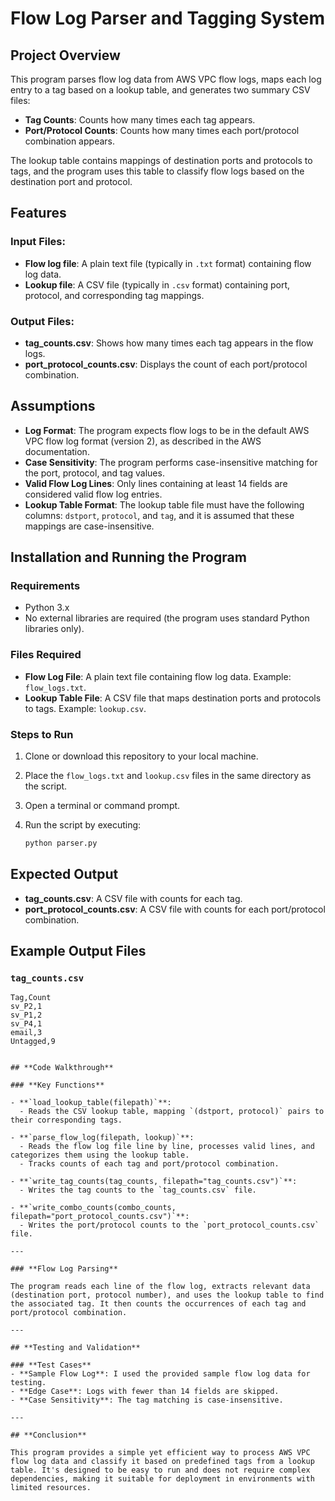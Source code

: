 # Flow Log Parser and Tagging System

## Project Overview

This program parses flow log data from AWS VPC flow logs, maps each log entry to a tag based on a lookup table, and generates two summary CSV files:

- **Tag Counts**: Counts how many times each tag appears.
- **Port/Protocol Counts**: Counts how many times each port/protocol combination appears.

The lookup table contains mappings of destination ports and protocols to tags, and the program uses this table to classify flow logs based on the destination port and protocol.

## Features

### Input Files:
- **Flow log file**: A plain text file (typically in `.txt` format) containing flow log data.
- **Lookup file**: A CSV file (typically in `.csv` format) containing port, protocol, and corresponding tag mappings.

### Output Files:
- **tag_counts.csv**: Shows how many times each tag appears in the flow logs.
- **port_protocol_counts.csv**: Displays the count of each port/protocol combination.

## Assumptions

- **Log Format**: The program expects flow logs to be in the default AWS VPC flow log format (version 2), as described in the AWS documentation.
- **Case Sensitivity**: The program performs case-insensitive matching for the port, protocol, and tag values.
- **Valid Flow Log Lines**: Only lines containing at least 14 fields are considered valid flow log entries.
- **Lookup Table Format**: The lookup table file must have the following columns: `dstport`, `protocol`, and `tag`, and it is assumed that these mappings are case-insensitive.

## Installation and Running the Program

### Requirements
- Python 3.x
- No external libraries are required (the program uses standard Python libraries only).

### Files Required
- **Flow Log File**: A plain text file containing flow log data. Example: `flow_logs.txt`.
- **Lookup Table File**: A CSV file that maps destination ports and protocols to tags. Example: `lookup.csv`.

### Steps to Run
1. Clone or download this repository to your local machine.
2. Place the `flow_logs.txt` and `lookup.csv` files in the same directory as the script.
3. Open a terminal or command prompt.
4. Run the script by executing:

    ```bash
    python parser.py
    ```

## Expected Output
- **tag_counts.csv**: A CSV file with counts for each tag.
- **port_protocol_counts.csv**: A CSV file with counts for each port/protocol combination.

## Example Output Files

### `tag_counts.csv`
```csv
Tag,Count
sv_P2,1
sv_P1,2
sv_P4,1
email,3
Untagged,9


## **Code Walkthrough**

### **Key Functions**

- **`load_lookup_table(filepath)`**:
  - Reads the CSV lookup table, mapping `(dstport, protocol)` pairs to their corresponding tags.

- **`parse_flow_log(filepath, lookup)`**:
  - Reads the flow log file line by line, processes valid lines, and categorizes them using the lookup table.
  - Tracks counts of each tag and port/protocol combination.

- **`write_tag_counts(tag_counts, filepath="tag_counts.csv")`**:
  - Writes the tag counts to the `tag_counts.csv` file.

- **`write_combo_counts(combo_counts, filepath="port_protocol_counts.csv")`**:
  - Writes the port/protocol counts to the `port_protocol_counts.csv` file.

---

### **Flow Log Parsing**

The program reads each line of the flow log, extracts relevant data (destination port, protocol number), and uses the lookup table to find the associated tag. It then counts the occurrences of each tag and port/protocol combination.

---

## **Testing and Validation**

### **Test Cases**
- **Sample Flow Log**: I used the provided sample flow log data for testing.
- **Edge Case**: Logs with fewer than 14 fields are skipped.
- **Case Sensitivity**: The tag matching is case-insensitive.

---

## **Conclusion**

This program provides a simple yet efficient way to process AWS VPC flow log data and classify it based on predefined tags from a lookup table. It's designed to be easy to run and does not require complex dependencies, making it suitable for deployment in environments with limited resources.
